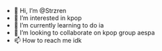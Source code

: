 - 👋 Hi, I’m @Strzren
- 👀 I’m interested in kpop
- 🌱 I’m currently learning to do ia
- 💞️ I’m looking to collaborate on kpop group aespa
- 📫 How to reach me idk

<!---
Strzren/Strzren is a ✨ special ✨ repository because its `README.md` (this file) appears on your GitHub profile.
You can click the Preview link to take a look at your changes.
--->
